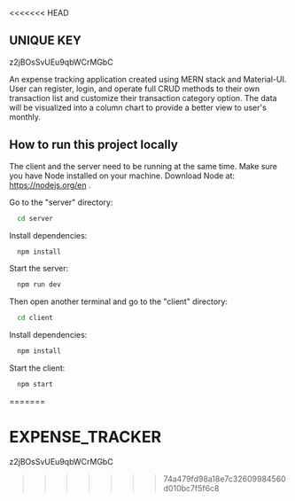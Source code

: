<<<<<<< HEAD
## UNIQUE KEY 
z2jBOsSvUEu9qbWCrMGbC

An expense tracking application created using MERN stack and Material-UI. User can register, login, and operate full CRUD methods to their own transaction list and customize their transaction category option. The data will be visualized into a column chart to provide a better view to user's monthly.



## How to run this project locally

The client and the server need to be running at the same time. Make sure you have Node installed on your machine. Download Node at: https://nodejs.org/en .

Go to the "server" directory:

```bash
  cd server
```

Install dependencies:

```bash
  npm install
```

Start the server:

```bash
  npm run dev
```
Then open another terminal and go to the "client" directory:

```bash
  cd client
```

Install dependencies:

```bash
  npm install
```

Start the client:

```bash
  npm start
```

=======
# EXPENSE_TRACKER
z2jBOsSvUEu9qbWCrMGbC
>>>>>>> 74a479fd98a18e7c32609984560d010bc7f5f6c8
